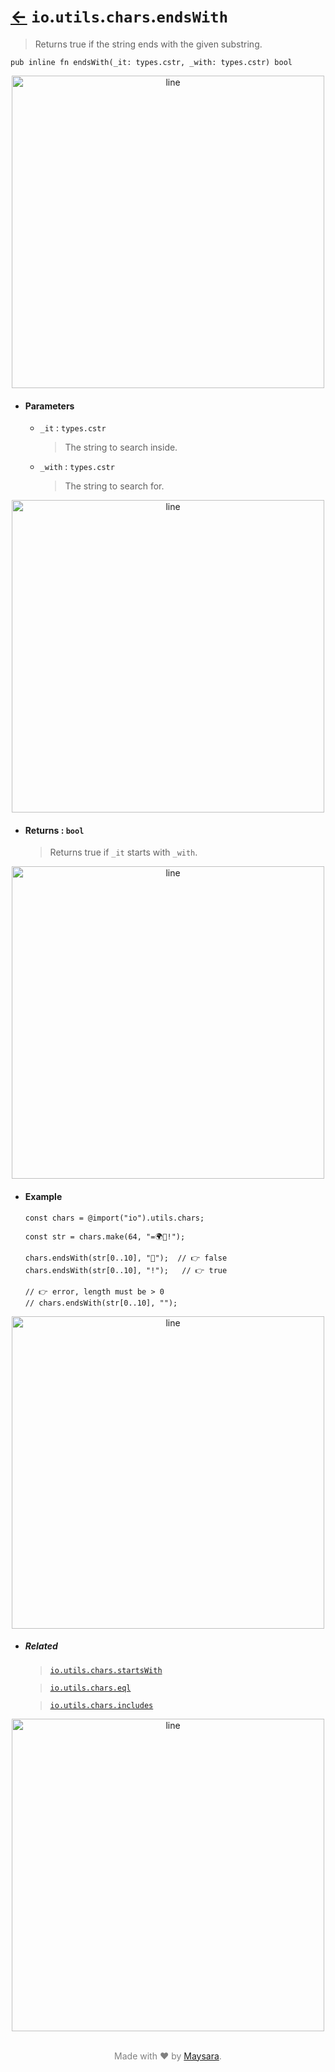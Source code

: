 # [←](../readme.md) `io`.`utils`.`chars`.`endsWith`

> Returns true if the string ends with the given substring.

```zig
pub inline fn endsWith(_it: types.cstr, _with: types.cstr) bool
```


<div align="center">
<img src="https://raw.githubusercontent.com/Super-ZIG/io/refs/heads/main/docs/dist/img/md/line.png" alt="line" style="width:500px;"/>
</div>

- #### Parameters

    - `_it` : `types.cstr`

        > The string to search inside.


    - `_with` : `types.cstr`

        > The string to search for.


<div align="center">
<img src="https://raw.githubusercontent.com/Super-ZIG/io/refs/heads/main/docs/dist/img/md/line.png" alt="line" style="width:500px;"/>
</div>

- #### Returns : `bool`

    > Returns true if `_it` starts with `_with`.

<div align="center">
<img src="https://raw.githubusercontent.com/Super-ZIG/io/refs/heads/main/docs/dist/img/md/line.png" alt="line" style="width:500px;"/>
</div>

- #### Example

    ```zig
    const chars = @import("io").utils.chars;
    ```

    ```zig
    const str = chars.make(64, "=🌍🌟!");

    chars.endsWith(str[0..10], "🌟");  // 👉 false
    chars.endsWith(str[0..10], "!");   // 👉 true

    // 👉 error, length must be > 0
    // chars.endsWith(str[0..10], "");
    ```

<div align="center">
<img src="https://raw.githubusercontent.com/Super-ZIG/io/refs/heads/main/docs/dist/img/md/line.png" alt="line" style="width:500px;"/>
</div>

- ##### Related

  > [`io.utils.chars.startsWith`](./startsWith.md)

  > [`io.utils.chars.eql`](./eql.md)

  > [`io.utils.chars.includes`](./includes.md)


<div align="center">
<img src="https://raw.githubusercontent.com/Super-ZIG/io/refs/heads/main/docs/dist/img/md/line.png" alt="line" style="width:500px;"/>
</div>

<p align="center" style="color:grey;"><br />Made with ❤️ by <a href="http://github.com/maysara-elshewehy" target="blank">Maysara</a>.</p>